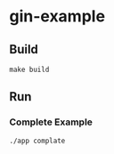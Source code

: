 # gin-example

## Build

```shell
make build
```

## Run

### Complete Example

```shell
./app complate
```
